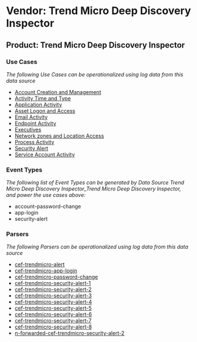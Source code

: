 Vendor: Trend Micro Deep Discovery Inspector
============================================
Product: Trend Micro Deep Discovery Inspector
---------------------------------------------

### Use Cases

_The following Use Cases can be operationalized using log data from this data source_

* [Account Creation and Management](usecase_account_creation_and_management.md)
* [Activity Time  and Type](usecase_activity_time__and_type.md)
* [Application Activity](usecase_application_activity.md)
* [Asset Logon and Access](usecase_asset_logon_and_access.md)
* [Email Activity](usecase_email_activity.md)
* [Endpoint Activity](usecase_endpoint_activity.md)
* [Executives](usecase_executives.md)
* [Network zones and Location Access](usecase_network_zones_and_location_access.md)
* [Process Activity](usecase_process_activity.md)
* [Security Alert](usecase_security_alert.md)
* [Service Account Activity](usecase_service_account_activity.md)


### Event Types

_The following list of Event Types can be generated by Data Source Trend Micro Deep Discovery Inspector_Trend Micro Deep Discovery Inspector, and power the use cases above:_

- account-password-change
- app-login
- security-alert


### Parsers

_The following Parsers can be operationalized using log data from this data source_

* [cef-trendmicro-alert](parserContent_cef-trendmicro-alert.md)
* [cef-trendmicro-app-login](parserContent_cef-trendmicro-app-login.md)
* [cef-trendmicro-password-change](parserContent_cef-trendmicro-password-change.md)
* [cef-trendmicro-security-alert-1](parserContent_cef-trendmicro-security-alert-1.md)
* [cef-trendmicro-security-alert-2](parserContent_cef-trendmicro-security-alert-2.md)
* [cef-trendmicro-security-alert-3](parserContent_cef-trendmicro-security-alert-3.md)
* [cef-trendmicro-security-alert-4](parserContent_cef-trendmicro-security-alert-4.md)
* [cef-trendmicro-security-alert-5](parserContent_cef-trendmicro-security-alert-5.md)
* [cef-trendmicro-security-alert-6](parserContent_cef-trendmicro-security-alert-6.md)
* [cef-trendmicro-security-alert-7](parserContent_cef-trendmicro-security-alert-7.md)
* [cef-trendmicro-security-alert-8](parserContent_cef-trendmicro-security-alert-8.md)
* [n-forwarded-cef-trendmicro-security-alert-2](parserContent_n-forwarded-cef-trendmicro-security-alert-2.md)
